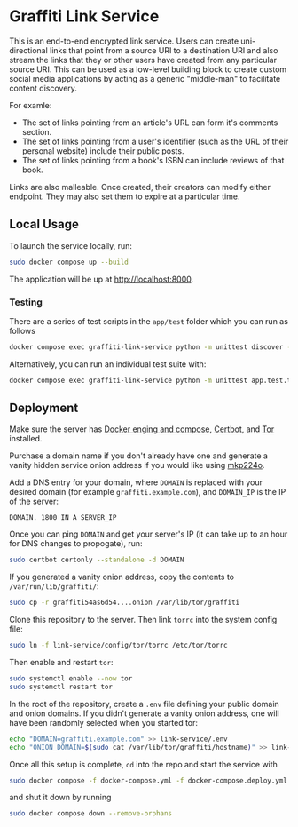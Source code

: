 # Graffiti Link Service

This is an end-to-end encrypted link service.
Users can create uni-directional links that point from a source URI to a destination URI and also stream the links that they or other users have created from any particular source URI.
This can be used as a low-level building block to create custom social media applications by acting as a generic "middle-man" to facilitate content discovery.

For examle:
- The set of links pointing from an article's URL can form it's comments section.
- The set of links pointing from a user's identifier (such as the URL of their personal website) include their public posts.
- The set of links pointing from a book's ISBN can include reviews of that book.

Links are also malleable. Once created, their creators can modify either endpoint. They may also set them to expire at a particular time.

## Local Usage

To launch the service locally, run:

```bash
sudo docker compose up --build
```

The application will be up at [http://localhost:8000](http://localhost:8000).
    
### Testing

There are a series of test scripts in the `app/test` folder which you can run as follows

```bash
docker compose exec graffiti-link-service python -m unittest discover -v
```

Alternatively, you can run an individual test suite with:

```bash
docker compose exec graffiti-link-service python -m unittest app.test.test_rest
```

## Deployment

Make sure the server has [Docker enging and compose](https://docs.docker.com/engine/install/#server), [Certbot](https://certbot.eff.org/instructions), and [Tor](https://community.torproject.org/onion-services/setup/install/) installed.

Purchase a domain name if you don't already have one and generate a vanity hidden service onion address if you would like using [mkp224o](https://github.com/cathugger/mkp224o).

Add a DNS entry for your domain, where `DOMAIN` is replaced with your desired domain (for example `graffiti.example.com`), and `DOMAIN_IP` is the IP of the server:

```
DOMAIN. 1800 IN A SERVER_IP
```

Once you can ping `DOMAIN` and get your server's IP (it can take up to an hour for DNS changes to propogate), run:

```bash
sudo certbot certonly --standalone -d DOMAIN
```

If you generated a vanity onion address, copy the contents to `/var/run/lib/graffiti/`:

```bash
sudo cp -r graffiti54as6d54....onion /var/lib/tor/graffiti
```

Clone this repository to the server. Then link `torrc` into the system config file:

```bash
sudo ln -f link-service/config/tor/torrc /etc/tor/torrc
```

Then enable and restart `tor`:

```bash
sudo systemctl enable --now tor
sudo systemctl restart tor
```

In the root of the repository, create a `.env` file defining your public domain and onion domains. If you didn't generate a vanity onion address, one will have been randomly selected when you started tor:

```bash
echo "DOMAIN=graffiti.example.com" >> link-service/.env
echo "ONION_DOMAIN=$(sudo cat /var/lib/tor/graffiti/hostname)" >> link-service/.env
```

Once all this setup is complete, `cd` into the repo and start the service with

```bash
sudo docker compose -f docker-compose.yml -f docker-compose.deploy.yml up --build
```

and shut it down by running

```bash
sudo docker compose down --remove-orphans
```
